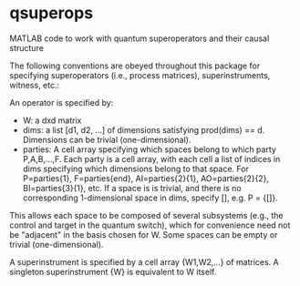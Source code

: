 # qsuperops
MATLAB code to work with quantum superoperators and their causal structure

The following conventions are obeyed throughout this package for specifying superoperators (i.e., process matrices), superinstruments, witness, etc.:

An operator is specified by:
- W: a dxd matrix
- dims: a list [d1, d2, ...] of dimensions satisfying prod(dims) == d. Dimensions can be trivial (one-dimensional).
- parties: A cell array specifying which spaces belong to which party P,A,B,...,F. Each party is a cell array, with each cell a list of indices in dims specifying which dimensions belong to that space. For P=parties{1}, F=parties{end}, AI=parties{2}{1}, AO=parties{2}{2}, BI=parties{3}{1}, etc. If a space is is trivial, and there is no corresponding 1-dimensional space in dims, specify [], e.g. P = {[]}.

This allows each space to be composed of several subsystems (e.g., the control and target in the quantum switch), which for convenience need not be "adjacent" in the basis chosen for W. Some spaces can be empty or trivial (one-dimensional).

A superinstrument is specified by a cell array {W1,W2,...} of matrices. A singleton superinstrument {W} is equivalent to W itself.
